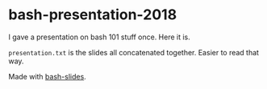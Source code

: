 # bash-presentation-2018
I gave a presentation on bash 101 stuff once. Here it is.

`presentation.txt` is the slides all concatenated together. Easier to read that way.

Made with [bash-slides](https://github.com/skontar/bash-slides).
